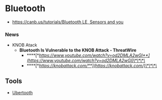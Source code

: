 # Bluetooth

* [https://canb.us/tutorials/Bluetooth LE, Sensors and you](https://canb.us/tutorials/Bluetooth%20LE,%20Sensors%20and%20you)

### News

* KNOB Atack
  * **Bluetooth Is Vulnerable to the KNOB Attack - ThreatWire**
    * \*\*\*\*[**https://www.youtube.com/watch?v=od2DMLA2wGI**](https://www.youtube.com/watch?v=od2DMLA2wGI)\*\*\*\*
    * \*\*\*\*[**https://knobattack.com/**](https://knobattack.com/)\*\*\*\*



## Tools

* [Ubertooth](Ubertooth)

